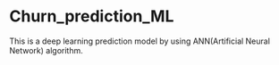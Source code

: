 # Churn_prediction_ML
This is a deep learning prediction model by using ANN(Artificial Neural Network) algorithm.
